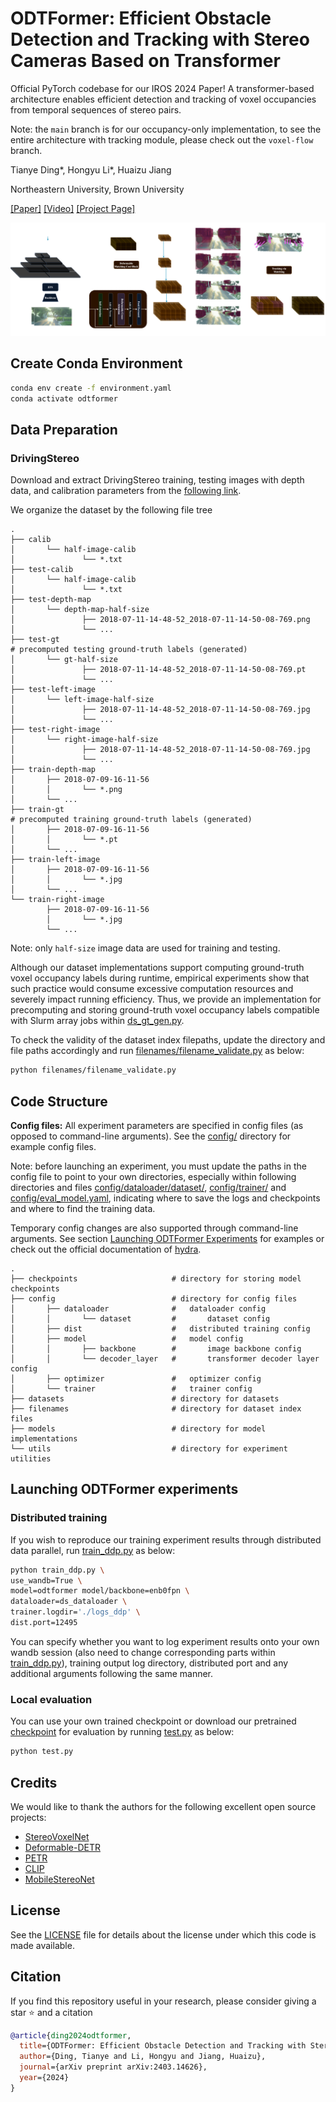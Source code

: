 # ODTFormer: Efficient Obstacle Detection and Tracking with Stereo Cameras Based on Transformer

Official PyTorch codebase for our IROS 2024 Paper! A transformer-based architecture enables efficient detection and 
tracking of voxel occupancies from temporal sequences of stereo pairs.

Note: the `main` branch is for our occupancy-only implementation, to see the entire architecture with tracking module,
please check out the `voxel-flow` branch.

Tianye Ding*, Hongyu Li*, Huaizu Jiang

Northeastern University, Brown University

[\[Paper\]](https://arxiv.org/abs/2403.14626)
[\[Video\]](https://youtu.be/zyVpXrjTBRI?si=OSZiEf9RoZAVgwMd)
[\[Project Page\]](https://jerrygcding.github.io/odtformer/)

![Architecture](./assets/architecture.png)

## Create Conda Environment

```bash
conda env create -f environment.yaml
conda activate odtformer
```

## Data Preparation
### DrivingStereo
Download and extract DrivingStereo training, testing images with depth data, and calibration parameters from the 
[following link](https://drivingstereo-dataset.github.io/).

We organize the dataset by the following file tree
```
.
├── calib
│       └── half-image-calib
│               └── *.txt
├── test-calib
│       └── half-image-calib
│               └── *.txt
├── test-depth-map
│       └── depth-map-half-size
│               ├── 2018-07-11-14-48-52_2018-07-11-14-50-08-769.png
│               └── ...
├── test-gt                                                             # precomputed testing ground-truth labels (generated)
│       └── gt-half-size
│               ├── 2018-07-11-14-48-52_2018-07-11-14-50-08-769.pt
│               └── ...
├── test-left-image
│       └── left-image-half-size
│               ├── 2018-07-11-14-48-52_2018-07-11-14-50-08-769.jpg
│               └── ...
├── test-right-image
│       └── right-image-half-size
│               ├── 2018-07-11-14-48-52_2018-07-11-14-50-08-769.jpg
│               └── ...
├── train-depth-map
│       ├── 2018-07-09-16-11-56
│       │       └── *.png
│       └── ...
├── train-gt                                                            # precomputed training ground-truth labels (generated)
│       ├── 2018-07-09-16-11-56
│       │       └── *.pt
│       └── ...
├── train-left-image
│       ├── 2018-07-09-16-11-56
│       │       └── *.jpg
│       └── ...
└── train-right-image
        ├── 2018-07-09-16-11-56
        │       └── *.jpg
        └── ...
```
Note: only `half-size` image data are used for training and testing.

Although our dataset implementations support computing ground-truth voxel occupancy labels during runtime, empirical 
experiments show that such practice would consume excessive computation resources and severely impact running 
efficiency.
Thus, we provide an implementation for precomputing and storing ground-truth voxel occupancy labels compatible with 
Slurm array jobs within [ds_gt_gen.py](ds_gt_gen.py).

To check the validity of the dataset index filepaths, update the directory and file paths accordingly and run 
[filenames/filename_validate.py](filenames/filename_validate.py) as below:
```bash
python filenames/filename_validate.py
```

## Code Structure
**Config files:**
All experiment parameters are specified in config files (as opposed to command-line arguments). See the 
[config/](config/) directory for example config files. 

Note: before launching an experiment, you must update the paths in the config file to point to your own directories, 
especially within following directories and files [config/dataloader/dataset/](config/dataloader/dataset/), 
[config/trainer/](config/trainer/) and [config/eval_model.yaml](config/eval_model.yaml), indicating where to save the 
logs and checkpoints and where to find the training data.

Temporary config changes are also supported through command-line arguments. See section 
[Launching ODTFormer Experiments](#launching-odtformer-experiments) for examples or check out the official documentation 
of [hydra](https://hydra.cc/docs/intro/).
```
.
├── checkpoints                     # directory for storing model checkpoints
├── config                          # directory for config files
│       ├── dataloader              #   dataloader config
│       │       └── dataset         #       dataset config
│       ├── dist                    #   distributed training config
│       ├── model                   #   model config
│       │       ├── backbone        #       image backbone config
│       │       └── decoder_layer   #       transformer decoder layer config
│       ├── optimizer               #   optimizer config
│       └── trainer                 #   trainer config
├── datasets                        # directory for datasets
├── filenames                       # directory for dataset index files
├── models                          # directory for model implementations
└── utils                           # directory for experiment utilities
```

## Launching ODTFormer experiments
### Distributed training
If you wish to reproduce our training experiment results through distributed data parallel, run 
[train_ddp.py](train_ddp.py) as below:
```bash
python train_ddp.py \
use_wandb=True \
model=odtformer model/backbone=enb0fpn \
dataloader=ds_dataloader \
trainer.logdir='./logs_ddp' \
dist.port=12495
```
You can specify whether you want to log experiment results onto your own wandb session (also need to change 
corresponding parts within [train_ddp.py](train_ddp.py)), training output log directory, distributed port and any 
additional arguments following the same manner.

### Local evaluation
You can use your own trained checkpoint or download our pretrained 
[checkpoint](https://drive.google.com/file/d/1INJNLer0PDHGf5aUsOjFLHpDtmLaPUMu/view?usp=sharing) for evaluation by 
running [test.py](test.py) as below:
```bash
python test.py
```

## Credits
We would like to thank the authors for the following excellent open source projects:
* [StereoVoxelNet](https://github.com/RIVeR-Lab/stereovoxelnet)
* [Deformable-DETR](https://github.com/fundamentalvision/Deformable-DETR)
* [PETR](https://github.com/megvii-research/PETR)
* [CLIP](https://github.com/openai/CLIP)
* [MobileStereoNet](https://github.com/cogsys-tuebingen/mobilestereonet)

## License
See the [LICENSE](LICENSE) file for details about the license under which this code is made available.

## Citation
If you find this repository useful in your research, please consider giving a star :star: and a citation
```bibtex
@article{ding2024odtformer,
  title={ODTFormer: Efficient Obstacle Detection and Tracking with Stereo Cameras Based on Transformer},
  author={Ding, Tianye and Li, Hongyu and Jiang, Huaizu},
  journal={arXiv preprint arXiv:2403.14626},
  year={2024}
}
```
